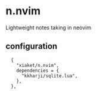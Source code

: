 # n.nvim
Lightweight notes taking in neovim

## configuration

```
  {
    "xiaket/n.nvim",
    dependencies = {
      "kkharji/sqlite.lua",
    },
  },
```
